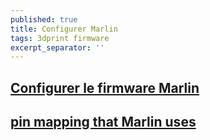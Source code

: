 ```yaml
---
published: true
title: Configurer Marlin
tags: 3dprint firmware
excerpt_separator: ''
---
```

## [Configurer le firmware Marlin](http://solidutopia.com/fr/configurer-le-firmware-marlin/)

## [pin mapping that Marlin uses](https://3dprinting.stackexchange.com/questions/5221/how-do-i-use-mega-pin-number-designations-rather-than-ramps-pin-numbers-in-marli/5223#5223)
